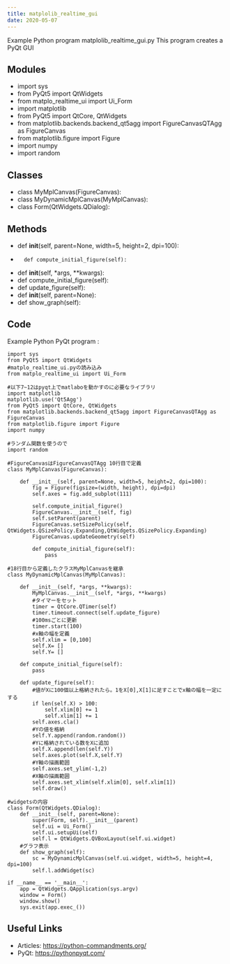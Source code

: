 ```yaml
---
title: matplolib_realtime_gui
date: 2020-05-07
---
```

Example Python program matplolib_realtime_gui.py
This program creates a PyQt GUI

## Modules

* import sys
* from PyQt5 import QtWidgets
* from matplo_realtime_ui import Ui_Form
* import matplotlib
* from PyQt5 import QtCore, QtWidgets
* from matplotlib.backends.backend_qt5agg import FigureCanvasQTAgg as FigureCanvas
* from matplotlib.figure import Figure
* import numpy 
* import random

## Classes

* class MyMplCanvas(FigureCanvas):
* class MyDynamicMplCanvas(MyMplCanvas):
* class Form(QtWidgets.QDialog):

## Methods

* 	def __init__(self, parent=None, width=5, height=2, dpi=100):
* 		def compute_initial_figure(self):
* 	def __init__(self, *args, **kwargs):
* 	def compute_initial_figure(self):
* 	def update_figure(self):
* 	def __init__(self, parent=None):
* 	def show_graph(self):

## Code

Example Python PyQt program :

    import sys
    from PyQt5 import QtWidgets
    #matplo_realtime_ui.pyの読み込み
    from matplo_realtime_ui import Ui_Form
    
    #以下7~12はpyqt上でmatlaboを動かすのに必要なライブラリ
    import matplotlib
    matplotlib.use('Qt5Agg')
    from PyQt5 import QtCore, QtWidgets
    from matplotlib.backends.backend_qt5agg import FigureCanvasQTAgg as FigureCanvas
    from matplotlib.figure import Figure
    import numpy 
    
    #ランダム関数を使うので
    import random
    
    #FigureCanvasはFigureCanvasQTAgg 10行目で定義
    class MyMplCanvas(FigureCanvas):
    	
    	def __init__(self, parent=None, width=5, height=2, dpi=100):
    		fig = Figure(figsize=(width, height), dpi=dpi)
    		self.axes = fig.add_subplot(111)
    
    		self.compute_initial_figure()
    		FigureCanvas.__init__(self, fig)
    		self.setParent(parent)
    		FigureCanvas.setSizePolicy(self, QtWidgets.QSizePolicy.Expanding,QtWidgets.QSizePolicy.Expanding)
    		FigureCanvas.updateGeometry(self)
    
    		def compute_initial_figure(self):
    			pass
    		
    #18行目から定義したクラスMyMplCanvasを継承
    class MyDynamicMplCanvas(MyMplCanvas):
    
    	def __init__(self, *args, **kwargs):
    		MyMplCanvas.__init__(self, *args, **kwargs)
    		#タイマーをセット
    		timer = QtCore.QTimer(self)
    		timer.timeout.connect(self.update_figure)
    		#100msごとに更新
    		timer.start(100)
    		#x軸の幅を定義
    		self.xlim = [0,100]
    		self.X= []
    		self.Y= []
    
    	def compute_initial_figure(self):
    		pass
    
    	def update_figure(self):
    		#値がXに100個以上格納されたら。1をX[0],X[1]に足すことでx軸の幅を一定にする
    		if len(self.X) > 100:
    			self.xlim[0] += 1
    			self.xlim[1] += 1
    		self.axes.cla()
    		#Yの値を格納
    		self.Y.append(random.random())
    		#Yに格納されている数をXに追加
    		self.X.append(len(self.Y))
    		self.axes.plot(self.X,self.Y)
    		#Y軸の描画範囲
    		self.axes.set_ylim(-1,2)
    		#X軸の描画範囲
    		self.axes.set_xlim(self.xlim[0], self.xlim[1])
    		self.draw()
    
    #widgetsの内容		
    class Form(QtWidgets.QDialog):
    	def __init__(self, parent=None):
    		super(Form, self).__init__(parent)
    		self.ui = Ui_Form()
    		self.ui.setupUi(self)
    		self.l = QtWidgets.QVBoxLayout(self.ui.widget)
    	#グラフ表示
    	def show_graph(self):
    		sc = MyDynamicMplCanvas(self.ui.widget, width=5, height=4, dpi=100)
    		self.l.addWidget(sc)
    
    if __name__ == '__main__':
    	app = QtWidgets.QApplication(sys.argv)
    	window = Form()
    	window.show()
    	sys.exit(app.exec_())
    

## Useful Links

- Articles: https://python-commandments.org/
- PyQt: https://pythonpyqt.com/
